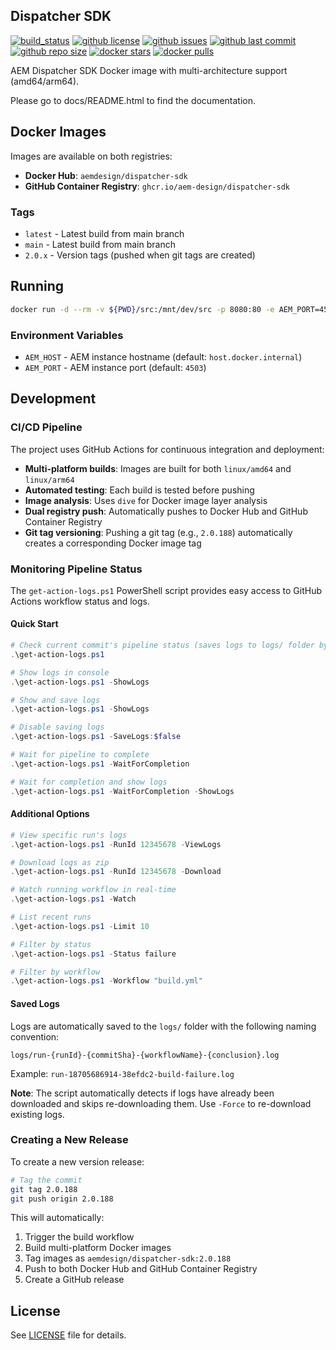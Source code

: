 ## Dispatcher SDK

[![build_status](https://github.com/aem-design/docker-dispatcher-sdk/workflows/build/badge.svg)](https://github.com/aem-design/docker-dispatcher-sdk/actions?query=workflow%3Abuild)
[![github license](https://img.shields.io/github/license/aem-design/docker-dispatcher-sdk)](https://github.com/aem-design/docker-dispatcher-sdk)
[![github issues](https://img.shields.io/github/issues/aem-design/docker-dispatcher-sdk)](https://github.com/aem-design/docker-dispatcher-sdk)
[![github last commit](https://img.shields.io/github/last-commit/aem-design/docker-dispatcher-sdk)](https://github.com/aem-design/docker-dispatcher-sdk)
[![github repo size](https://img.shields.io/github/repo-size/aem-design/docker-dispatcher-sdk)](https://github.com/aem-design/docker-dispatcher-sdk)
[![docker stars](https://img.shields.io/docker/stars/aemdesign/dispatcher-sdk)](https://hub.docker.com/r/aemdesign/dispatcher-sdk)
[![docker pulls](https://img.shields.io/docker/pulls/aemdesign/dispatcher-sdk)](https://hub.docker.com/r/aemdesign/dispatcher-sdk)

AEM Dispatcher SDK Docker image with multi-architecture support (amd64/arm64).

Please go to docs/README.html to find the documentation.

## Docker Images

Images are available on both registries:
- **Docker Hub**: `aemdesign/dispatcher-sdk`
- **GitHub Container Registry**: `ghcr.io/aem-design/dispatcher-sdk`

### Tags

- `latest` - Latest build from main branch
- `main` - Latest build from main branch
- `2.0.x` - Version tags (pushed when git tags are created)

## Running

```bash
docker run -d --rm -v ${PWD}/src:/mnt/dev/src -p 8080:80 -e AEM_PORT=4503 -e AEM_HOST=host.docker.internal aemdesign/dispatcher-sdk:latest
```

### Environment Variables

- `AEM_HOST` - AEM instance hostname (default: `host.docker.internal`)
- `AEM_PORT` - AEM instance port (default: `4503`)

## Development

### CI/CD Pipeline

The project uses GitHub Actions for continuous integration and deployment:

- **Multi-platform builds**: Images are built for both `linux/amd64` and `linux/arm64`
- **Automated testing**: Each build is tested before pushing
- **Image analysis**: Uses `dive` for Docker image layer analysis
- **Dual registry push**: Automatically pushes to Docker Hub and GitHub Container Registry
- **Git tag versioning**: Pushing a git tag (e.g., `2.0.188`) automatically creates a corresponding Docker image tag

### Monitoring Pipeline Status

The `get-action-logs.ps1` PowerShell script provides easy access to GitHub Actions workflow status and logs.

#### Quick Start

```powershell
# Check current commit's pipeline status (saves logs to logs/ folder by default)
.\get-action-logs.ps1

# Show logs in console
.\get-action-logs.ps1 -ShowLogs

# Show and save logs
.\get-action-logs.ps1 -ShowLogs

# Disable saving logs
.\get-action-logs.ps1 -SaveLogs:$false

# Wait for pipeline to complete
.\get-action-logs.ps1 -WaitForCompletion

# Wait for completion and show logs
.\get-action-logs.ps1 -WaitForCompletion -ShowLogs
```

#### Additional Options

```powershell
# View specific run's logs
.\get-action-logs.ps1 -RunId 12345678 -ViewLogs

# Download logs as zip
.\get-action-logs.ps1 -RunId 12345678 -Download

# Watch running workflow in real-time
.\get-action-logs.ps1 -Watch

# List recent runs
.\get-action-logs.ps1 -Limit 10

# Filter by status
.\get-action-logs.ps1 -Status failure

# Filter by workflow
.\get-action-logs.ps1 -Workflow "build.yml"
```

#### Saved Logs

Logs are automatically saved to the `logs/` folder with the following naming convention:

```
logs/run-{runId}-{commitSha}-{workflowName}-{conclusion}.log
```

Example: `run-18705686914-38efdc2-build-failure.log`

**Note**: The script automatically detects if logs have already been downloaded and skips re-downloading them. Use `-Force` to re-download existing logs.

### Creating a New Release

To create a new version release:

```bash
# Tag the commit
git tag 2.0.188
git push origin 2.0.188
```

This will automatically:
1. Trigger the build workflow
2. Build multi-platform Docker images
3. Tag images as `aemdesign/dispatcher-sdk:2.0.188`
4. Push to both Docker Hub and GitHub Container Registry
5. Create a GitHub release

## License

See [LICENSE](LICENSE) file for details.
